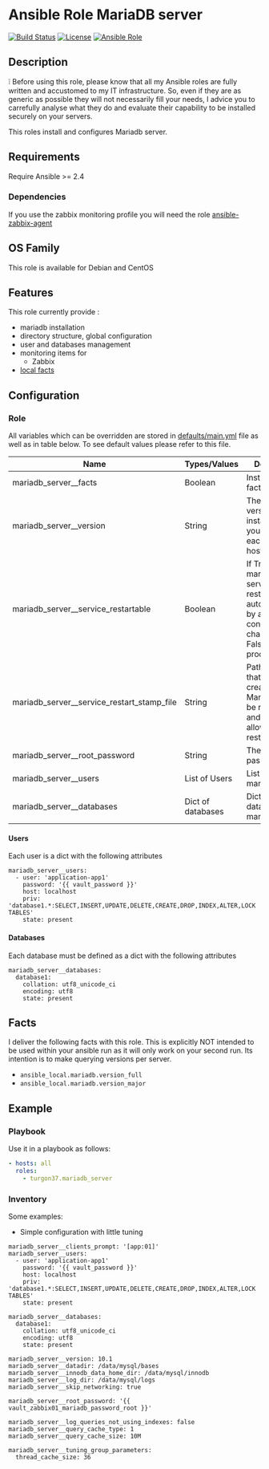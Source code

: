 Ansible Role MariaDB server
========

[![Build Status](https://travis-ci.org/Turgon37/ansible-mariadb-server.svg?branch=master)](https://travis-ci.org/Turgon37/ansible-mariadb-server)
[![License](https://img.shields.io/badge/license-MIT%20License-brightgreen.svg)](https://opensource.org/licenses/MIT)
[![Ansible Role](https://img.shields.io/badge/ansible%20role-Turgon37.mariadb_server-blue.svg)](https://galaxy.ansible.com/Turgon37/mariadb_server/)

## Description

:grey_exclamation: Before using this role, please know that all my Ansible roles are fully written and accustomed to my IT infrastructure. So, even if they are as generic as possible they will not necessarily fill your needs, I advice you to carrefully analyse what they do and evaluate their capability to be installed securely on your servers.

This roles install and configures Mariadb server.

## Requirements

Require Ansible >= 2.4

### Dependencies

If you use the zabbix monitoring profile you will need the role [ansible-zabbix-agent](https://github.com/Turgon37/ansible-zabbix-agent)

## OS Family

This role is available for Debian and CentOS

## Features

This role currently provide :

  * mariadb installation
  * directory structure, global configuration
  * user and databases management
  * monitoring items for
    * Zabbix
  * [local facts](#facts)

## Configuration

### Role

All variables which can be overridden are stored in [defaults/main.yml](defaults/main.yml) file as well as in table below. To see default values please refer to this file.

| Name                                      | Types/Values      | Description                                                                                                                 |
| ------------------------------------------| ------------------|---------------------------------------------------------------------------------------------------------------------------- |
| mariadb_server__facts                     | Boolean           | Install the local fact script                                                                                               |
| mariadb_server__version                   | String            | The mariadb version to install, I advice you to fix it for each hostgroup/node                                              |
| mariadb_server__service_restartable       | Boolean           | If True, the mariadb service will be restarted automatically by ansible on config changes. Set to False for production level|
| mariadb_server__service_restart_stamp_file| String            | Path to a file that will be created when Mariadb must be restarted and ansible can allowed to restart it                    |
| mariadb_server__root_password             | String            | The root password                                                                                                           |
| mariadb_server__users                     | List of Users     | List of users to manage                                                                                                     |
| mariadb_server__databases                 | Dict of databases | Dict of database to manage                                                                                                  |                                                                                              


#### Users

Each user is a dict with the following attributes

```
mariadb_server__users:
  - user: 'application-app1'
    password: '{{ vault_password }}'
    host: localhost
    priv: 'database1.*:SELECT,INSERT,UPDATE,DELETE,CREATE,DROP,INDEX,ALTER,LOCK TABLES'
    state: present
```

#### Databases

Each database must be defined as a dict with the following attributes

```
mariadb_server__databases:
  database1:
    collation: utf8_unicode_ci
    encoding: utf8
    state: present
```


## Facts

I deliver the following facts with this role. This is explicitly NOT intended to be used within your ansible run as it will only work on your second run. Its intention is to make querying versions per server.

* ```ansible_local.mariadb.version_full```
* ```ansible_local.mariadb.version_major```


## Example

### Playbook

Use it in a playbook as follows:

```yaml
- hosts: all
  roles:
    - turgon37.mariadb_server
```

### Inventory

Some examples:

* Simple configuration with little tuning

```
mariadb_server__clients_prompt: '[app:01]'
mariadb_server__users:
  - user: 'application-app1'
    password: '{{ vault_password }}'
    host: localhost
    priv: 'database1.*:SELECT,INSERT,UPDATE,DELETE,CREATE,DROP,INDEX,ALTER,LOCK TABLES'
    state: present

mariadb_server__databases:
  database1:
    collation: utf8_unicode_ci
    encoding: utf8
    state: present

mariadb_server__version: 10.1
mariadb_server__datadir: /data/mysql/bases
mariadb_server__innodb_data_home_dir: /data/mysql/innodb
mariadb_server__log_dir: /data/mysql/logs
mariadb_server__skip_networking: true

mariadb_server__root_password: '{{ vault_zabbix01_mariadb_password_root }}'

mariadb_server__log_queries_not_using_indexes: false
mariadb_server__query_cache_type: 1
mariadb_server__query_cache_size: 10M

mariadb_server__tuning_group_parameters:
  thread_cache_size: 36
```
